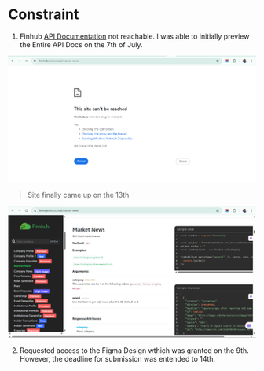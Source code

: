 # Constraint

1. Finhub [API Documentation](https://finnhub.io/docs/api/market-news) not reachable. I was able to initially preview the Entire API Docs on the 7th of July.

![alt text](image.png)

> Site finally came up on the 13th

![alt text](<Screenshot 2025-07-13 120413.png>)

2. Requested access to the Figma Design wthich was granted on the 9th. However, the deadline for submission was entended to 14th.
